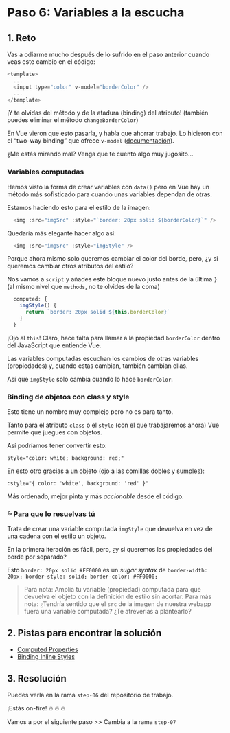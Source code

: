 # Paso 6: Variables a la escucha

## 1. Reto

Vas a odiarme mucho después de lo sufrido en el paso anterior cuando veas este cambio en el código:

```js
<template>
  ...
  <input type="color" v-model="borderColor" />
  ...
</template>
```

¡Y te olvidas del método y de la atadura (binding) del atributo! (también puedes eliminar el método `changeBorderColor`)

En Vue vieron que esto pasaría, y había que ahorrar trabajo. Lo hicieron con el “two-way binding” que ofrece `v-model` ([documentación](https://vuejs.org/api/built-in-directives.html#v-model)).

¿Me estás mirando mal? Venga que te cuento algo muy jugosito…

### Variables computadas

Hemos visto la forma de crear variables con `data()` pero en Vue hay un método más sofisticado para cuando unas variables dependan de otras.

Estamos haciendo esto para el estilo de la imagen:

```js
  <img :src="imgSrc" :style="`border: 20px solid ${borderColor}`" />
```

 Quedaría más elegante hacer algo así:

```js
  <img :src="imgSrc" :style="imgStyle" />
```

Porque ahora mismo solo queremos cambiar el color del borde, pero, ¿y si queremos cambiar otros atributos del estilo?

Nos vamos a `script` y añades este bloque nuevo justo antes de la última `}` (al mismo nivel que `methods`, no te olvides de la coma)

```js
  computed: {
    imgStyle() {
      return `border: 20px solid ${this.borderColor}`
    }
  }
```
 
¡Ojo al `this`! Claro, hace falta para llamar a la propiedad `borderColor` dentro del JavaScript que entiende Vue.

Las variables computadas escuchan los cambios de otras variables (propiedades) y, cuando estas cambian, también cambian ellas.

Así que `imgStyle` solo cambia cuando lo hace `borderColor`.

### Binding de objetos con class y style

Esto tiene un nombre muy complejo pero no es para tanto.

Tanto para el atributo `class` o el `style` (con el que trabajaremos ahora) Vue permite que juegues con objetos. 

Así podríamos tener convertir esto:

`style="color: white; background: red;" `

En esto otro gracias a un objeto (ojo a las comillas dobles y sumples):

`:style="{ color: 'white', background: 'red' }"`

Más ordenado, mejor pinta y más _accionable_ desde el código.


### 💦 Para que lo resuelvas tú

Trata de crear una variable computada  `imgStyle` que devuelva en vez de una cadena con el estilo un objeto.

En la primera iteración es fácil, pero, ¿y si queremos las propiedades del borde por separado?

Esto `border: 20px solid #FF0000` es un _sugar syntax_ de `border-width: 20px; border-style: solid; border-color: #FF0000;`

> Para nota: Amplia tu variable (propiedad) computada para que devuelva el objeto con la definición de estilo sin acortar.
> Para más nota: ¿Tendría sentido que el `src` de la imagen de nuestra webapp fuera una variable computada? ¿Te atreverías a plantearlo?


## 2. Pistas para encontrar la solución

- [Computed Properties](https://vuejs.org/guide/essentials/computed.html)
- [Binding Inline Styles](https://vuejs.org/guide/essentials/class-and-style.html#binding-inline-styles)

## 3. Resolución

Puedes verla en la rama `step-06` del repositorio de trabajo.

¡Estás on-fire! 🔥 🔥 🔥

Vamos a por el siguiente paso \>\> Cambia a la rama `step-07`